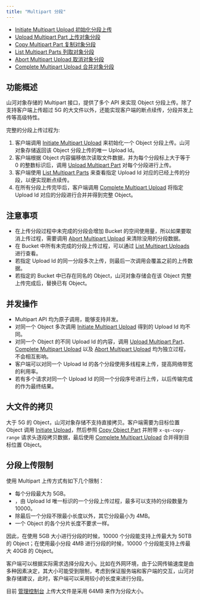 ```yaml
---
title: "Multipart 分段"
---
```


- [Initiate Multipart Upload 初始化分段上传](initiate/)
- [Upload Multipart Part 上传对象分段](upload/)
- [Copy Multipart Part 复制对象分段](copy/)
- [List Multipart Parts 列取对象分段](list/)
- [Abort Multipart Upload 取消对象分段](abort/)
- [Complete Multipart Upload 合并对象分段](complete/)

## 功能概述

山河对象存储的 Multipart 接口，提供了多个 API 来实现 Object 分段上传。除了支持客户端上传超过 5G 的大文件以外，还能实现客户端的断点续传，分段并发上传等高级特性。

完整的分段上传过程为:

1. 客户端调用 [Initiate Multipart Upload](initiate/) 来初始化一个 Object 分段上传。山河对象存储返回该 Object 分段上传的唯一 Upload Id。
2. 客户端根据 Object 内容偏移依次读取文件数据，并为每个分段标上大于等于 0 的整数标识后，调用 [Upload Multipart Part](upload/) 对每个分段进行上传。
3. 客户端使用 [List Multipart Parts](list/) 来查看指定 Upload Id 对应的已经上传的分段，以便实现断点续传。
4. 在所有分段上传完毕后，客户端调用 [Complete Multipart Upload](complete/) 将指定 Upload Id 对应的分段进行合并并得到完整 Object。

## 注意事项
- 在上传分段过程中未完成的分段会增加 Bucket 的空间使用量，所以如果要取消上传过程，需要调用 [Abort Multipart Upload](abort/) 来清除没用的分段数据。
- 在 Bucket 中所有未完成的分段上传过程，可以通过 [List Multipart Uploads](/storage/object-storage/api/bucket/basic_opt/list_multipart_uploads/) 进行查看。
- 若指定 Upload Id 的同一分段多次上传，则最后一次调用会覆盖之前的上传数据。
- 若指定的 Bucket 中已存在同名的 Object，山河对象存储会在该 Object 完整上传完成后，替换已有 Object。

## 并发操作

- Multipart API 均为原子调用，能够支持并发。
- 对同一个 Object 多次调用 [Initiate Multipart Upload](initiate/) 得到的 Upload Id 均不同。
- 对同一个 Object 的不同 Upload Id 的内容，调用 [Upload Multipart Part](upload/)、[Complete Multipart Upload](complete/) 以及 [Abort Multipart Upload](abort/) 均为独立过程，不会相互影响。
- 客户端可以对同一个 Upload Id 的各个分段使用多线程来上传，提高网络带宽的利用率。
- 若有多个请求对同一个 Upload Id 的同一个分段序号进行上传，以后传输完成的作为最终结果。


## 大文件的拷贝

大于 5G 的 Object，山河对象存储不支持直接拷贝。客户端需要为目标位置 Object 调用 [Initiate Upload](initiate/)，然后参照 [Copy Object Part](copy/) 并附带 `x-qs-copy-range` 请求头逐段拷贝数据，最后使用 [Complete Multipart Upload](complete/) 合并得到目标位置 Object。

## 分段上传限制

使用 Multipart 上传方式有如下几个限制：

- 每个分段最大为 5GB。
- ，由 Upload Id 唯一标识的一个分段上传过程，最多可以支持的分段数量为 10000。
- 除最后一个分段不限最小长度以外，其它分段最小为 4MB。
- 一个 Object 的各个分片长度不要求一样。

因此，在使用 5GB 大小进行分段的时候，10000 个分段能支持上传最大为 50TB 的 Object；在使用最小分段 4MB 进行分段的时候，10000 个分段能支持上传最大 40GB 的 Object。

客户端可以根据实际需求选择分段大小。比如在外网环境，由于公网传输速度是由多种因素决定，其大小可能受到限制，考虑到保证服务端和客户端的交互，山河对象存储建议，此时，客户端可以采用较小的长度来进行分段。

目前 [管理控制台](https://console.shanhe.com/) 上传大文件是采用 64MB 来作为分段大小。
